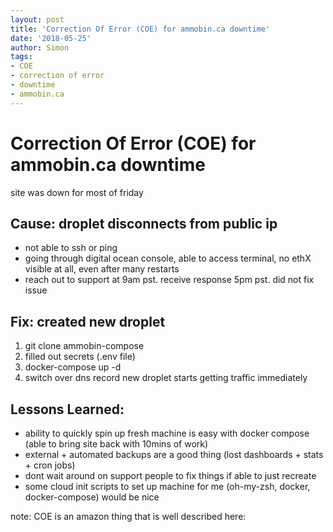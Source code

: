 ```yaml
---
layout: post
title: 'Correction Of Error (COE) for ammobin.ca downtime'
date: '2018-05-25'
author: Simon
tags:
- COE
- correction of error
- downtime
- ammobin.ca
---
```

# Correction Of Error (COE) for ammobin.ca downtime
site was down for most of friday

## Cause: droplet disconnects from public ip
- not able to ssh or ping
- going through digital ocean console, able to access terminal, no ethX visible at all, even after many restarts
- reach out to support at 9am pst. receive response 5pm pst. did not fix issue

## Fix: created new droplet
1. git clone ammobin-compose
2. filled out secrets (.env file)
3. docker-compose up -d
4. switch over dns record
new droplet starts getting traffic immediately

## Lessons Learned:
- ability to quickly spin up fresh machine is easy with docker compose (able to bring site back with 10mins of work)
- external + automated backups are a good thing (lost dashboards + stats + cron jobs)
- dont wait around on support people to fix things if able to just recreate
- some cloud init scripts to set up machine for me (oh-my-zsh, docker, docker-compose) would be nice

note: COE is an amazon thing that is well described here: [](https://blog.mischel.com/2018/01/24/responding-to-errors-at-amazon/)


